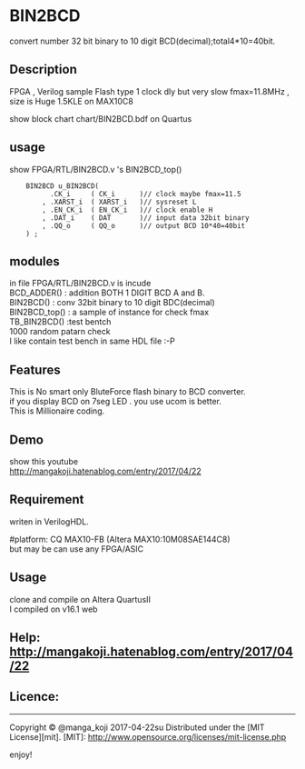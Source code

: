 BIN2BCD
=======
convert number 32 bit binary to 10 digit BCD(decimal);total4*10=40bit.




## Description 
FPGA , Verilog sample
Flash type 1 clock dly but very slow fmax=11.8MHz ,
size is Huge 1.5KLE on MAX10C8

show block chart 
chart/BIN2BCD.bdf on Quartus


## usage
show FPGA/RTL/BIN2BCD.v 's BIN2BCD_top() 
```verilogHDL:sample 
    BIN2BCD u_BIN2BCD(  
          .CK_i     ( CK_i      )// clock maybe fmax=11.5  
        , .XARST_i  ( XARST_i   )// sysreset L  
        , .EN_CK_i  ( EN_CK_i   )// clock enable H  
        , .DAT_i    ( DAT       )// input data 32bit binary  
        , .QQ_o     ( QQ_o      )// output BCD 10*40=40bit  
    ) ;  
````
  
  
## modules
in file FPGA/RTL/BIN2BCD.v is incude  
BCD_ADDER()     : addition BOTH 1 DIGIT BCD A and B.  
BIN2BCD()       : conv 32bit binary to 10 digit BDC(decimal)  
BIN2BCD_top()   : a sample of instance for check fmax  
TB_BIN2BCD()    :test bentch  
                    1000 random patarn check  
                    I like contain test bench in same HDL file :-P  
  
  
## Features
This is No smart only BluteForce flash binary to BCD converter.  
if you display BCD on 7seg LED . you use ucom is better.  
This is Millionaire coding.  



## Demo
show this youtube  
http://mangakoji.hatenablog.com/entry/2017/04/22  


## Requirement
writen in VerilogHDL.  


#platform: CQ MAX10-FB (Altera MAX10:10M08SAE144C8)  
 but may be can use any FPGA/ASIC  




## Usage
  clone and compile on Altera QuartusII  
  I compiled on v16.1 web



## Help:  http://mangakoji.hatenablog.com/entry/2017/04/22



## Licence:
----------
Copyright &copy; @manga_koji 2017-04-22su
Distributed under the [MIT License][mit].
[MIT]: http://www.opensource.org/licenses/mit-license.php


enjoy!

